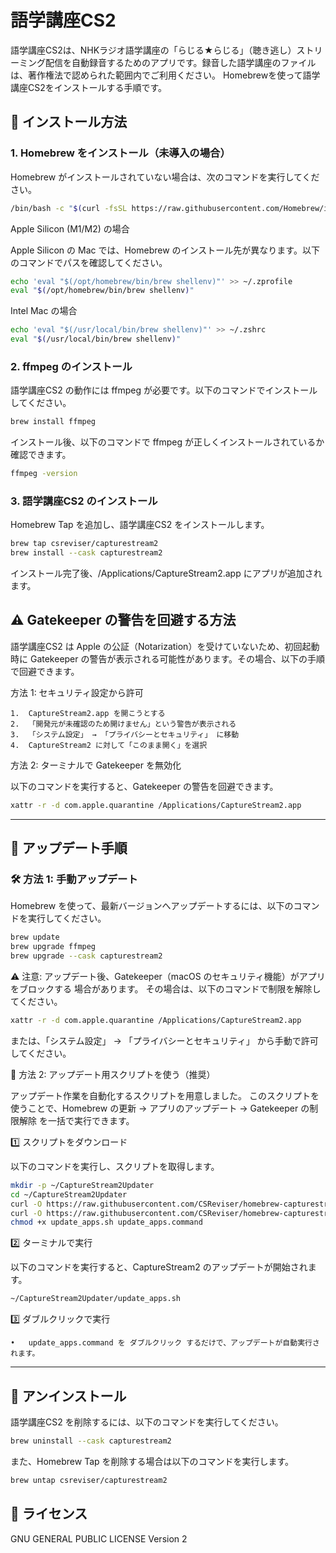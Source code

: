 # 語学講座CS2

語学講座CS2は、NHKラジオ語学講座の「らじる★らじる」（聴き逃し）ストリーミング配信を自動録音するためのアプリです。録音した語学講座のファイルは、著作権法で認められた範囲内でご利用ください。
Homebrewを使って語学講座CS2をインストールする手順です。

## 🚀 インストール方法

### 1. Homebrew をインストール（未導入の場合）

Homebrew がインストールされていない場合は、次のコマンドを実行してください。

```sh
/bin/bash -c "$(curl -fsSL https://raw.githubusercontent.com/Homebrew/install/HEAD/install.sh)"
```
Apple Silicon (M1/M2) の場合

Apple Silicon の Mac では、Homebrew のインストール先が異なります。以下のコマンドでパスを確認してください。
```sh
echo 'eval "$(/opt/homebrew/bin/brew shellenv)"' >> ~/.zprofile
eval "$(/opt/homebrew/bin/brew shellenv)"
```

Intel Mac の場合
```sh
echo 'eval "$(/usr/local/bin/brew shellenv)"' >> ~/.zshrc
eval "$(/usr/local/bin/brew shellenv)"
```

### 2. ffmpeg のインストール

語学講座CS2 の動作には ffmpeg が必要です。以下のコマンドでインストールしてください。

```sh
brew install ffmpeg
```

インストール後、以下のコマンドで ffmpeg が正しくインストールされているか確認できます。

```sh
ffmpeg -version
```

### 3. 語学講座CS2 のインストール

Homebrew Tap を追加し、語学講座CS2 をインストールします。



```sh
brew tap csreviser/capturestream2
brew install --cask capturestream2
```
インストール完了後、/Applications/CaptureStream2.app にアプリが追加されます。

## ⚠️ Gatekeeper の警告を回避する方法

語学講座CS2 は Apple の公証（Notarization）を受けていないため、初回起動時に Gatekeeper の警告が表示される可能性があります。その場合、以下の手順で回避できます。

方法 1: セキュリティ設定から許可

	1.	CaptureStream2.app を開こうとする
	2.	「開発元が未確認のため開けません」という警告が表示される
	3.	「システム設定」 → 「プライバシーとセキュリティ」 に移動
	4.	CaptureStream2 に対して「このまま開く」を選択

方法 2: ターミナルで Gatekeeper を無効化

以下のコマンドを実行すると、Gatekeeper の警告を回避できます。



```sh
xattr -r -d com.apple.quarantine /Applications/CaptureStream2.app
```
---
## 🔹 アップデート手順

### 🛠 方法 1: 手動アップデート

Homebrew を使って、最新バージョンへアップデートするには、以下のコマンドを実行してください。
```sh
brew update
brew upgrade ffmpeg
brew upgrade --cask capturestream2
```
⚠️ 注意:
アップデート後、Gatekeeper（macOS のセキュリティ機能）がアプリをブロックする 場合があります。
その場合は、以下のコマンドで制限を解除してください。
```sh
xattr -r -d com.apple.quarantine /Applications/CaptureStream2.app
```
または、「システム設定」 → 「プライバシーとセキュリティ」 から手動で許可してください。

🚀 方法 2: アップデート用スクリプトを使う（推奨）

アップデート作業を自動化するスクリプトを用意しました。
このスクリプトを使うことで、Homebrew の更新 → アプリのアップデート → Gatekeeper の制限解除 を一括で実行できます。

1️⃣ スクリプトをダウンロード

以下のコマンドを実行し、スクリプトを取得します。
```sh
mkdir -p ~/CaptureStream2Updater
cd ~/CaptureStream2Updater
curl -O https://raw.githubusercontent.com/CSReviser/homebrew-capturestream2/main/update_apps.sh
curl -O https://raw.githubusercontent.com/CSReviser/homebrew-capturestream2/main/update_apps.command
chmod +x update_apps.sh update_apps.command
```

2️⃣ ターミナルで実行

以下のコマンドを実行すると、CaptureStream2 のアップデートが開始されます。
```sh
~/CaptureStream2Updater/update_apps.sh
```

3️⃣ ダブルクリックで実行

	•	update_apps.command を ダブルクリック するだけで、アップデートが自動実行されます。

---
## 🚀 アンインストール

語学講座CS2 を削除するには、以下のコマンドを実行してください。
```sh
brew uninstall --cask capturestream2
```
また、Homebrew Tap を削除する場合は以下のコマンドを実行します。

```sh
brew untap csreviser/capturestream2
```
## 📌 ライセンス
GNU GENERAL PUBLIC LICENSE Version 2
